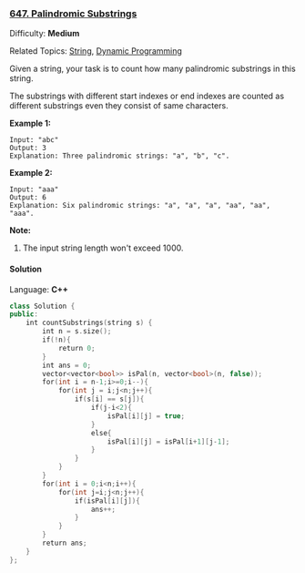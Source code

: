 ### [647\. Palindromic Substrings](https://leetcode.com/problems/palindromic-substrings/)

Difficulty: **Medium**  

Related Topics: [String](https://leetcode.com/tag/string/), [Dynamic Programming](https://leetcode.com/tag/dynamic-programming/)


Given a string, your task is to count how many palindromic substrings in this string.

The substrings with different start indexes or end indexes are counted as different substrings even they consist of same characters.

**Example 1:**

```
Input: "abc"
Output: 3
Explanation: Three palindromic strings: "a", "b", "c".
```

**Example 2:**

```
Input: "aaa"
Output: 6
Explanation: Six palindromic strings: "a", "a", "a", "aa", "aa", "aaa".
```

**Note:**

1.  The input string length won't exceed 1000.


#### Solution

Language: **C++**

```c++
class Solution {
public:
    int countSubstrings(string s) {
        int n = s.size();
        if(!n){
            return 0;
        }
        int ans = 0;
        vector<vector<bool>> isPal(n, vector<bool>(n, false));
        for(int i = n-1;i>=0;i--){
            for(int j = i;j<n;j++){
                if(s[i] == s[j]){
                    if(j-i<2){
                        isPal[i][j] = true;
                    }
                    else{
                        isPal[i][j] = isPal[i+1][j-1];
                    }
                }
            }
        }
        for(int i = 0;i<n;i++){
            for(int j=i;j<n;j++){
                if(isPal[i][j]){
                    ans++;
                }
            }
        }
        return ans;
    }
};
```